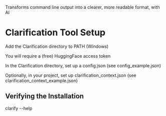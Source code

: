 Transforms command line output into a clearer, more readable format, with AI 

# Clarification Tool Setup

Add the Clarification directory to PATH (Windows)

You will require a (free) HuggingFace access token

In the Clarification directory, set up a config.json (see config_example.json)

Optionally, in your project, set up clarification_context.json (see clarification_context_example.json)

## Verifying the Installation

clarify --help
